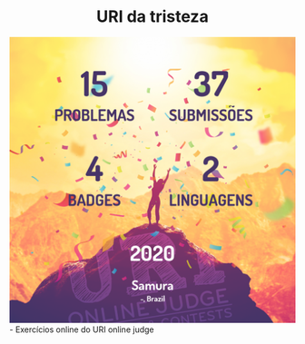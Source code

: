 # <div align="center"> URI da tristeza </div>
<img src="https://github.com/MarcoSamura/uri-da-tristeza/blob/master/uri-online-judge.png">
- Exercícios online do URI online judge
